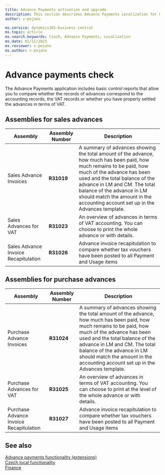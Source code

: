 ```yaml
---
title: Advance Payments activation and upgrade
description: This section describes Advance Payments Localization for Czech extension functionality.
author: v-pejano

ms.service: dynamics365-business-central
ms.topic: article
ms.search.keywords: Czech, Advance Payments, Localization
ms.date: 01/11/2023
ms.reviewer: v-pejano
ms.author: v-pejano
---
```


# Advance payments check

The Advance Payments application includes basic control reports that allow you to compare whether the records of advances correspond to the accounting records, the VAT records or whether you have properly settled the advances in terms of VAT.

## Assemblies for sales advances

|Assembly|Assembly Number|Description|
|-|-|-|
|Sales Advance Invoices |**R31019**|A summary of advances showing the total amount of the advance, how much has been paid, how much remains to be paid, how much of the advance has been used and the total balance of the advance in LM and CM. The total balance of the advance in LM should match the amount in the accounting account set up in the Advances template.
|Sales Advances for VAT|**R31023**|An overview of advances in terms of VAT accounting. You can choose to print the whole advance or with details.
|Sales Advance Invoice Recapitulation|**R31026**| Advance invoice recapitulation to compare whether tax vouchers have been posted to all Payment and Usage items

## Assemblies for purchase advances

|Assembly|Assembly Number|Description|
|-|-|-|
|Purchase Advance Invoices |**R31024**|A summary of advances showing the total amount of the advance, how much has been paid, how much remains to be paid, how much of the advance has been used and the total balance of the advance in LM and CM. The total balance of the advance in LM should match the amount in the accounting account set up in the Advances template.
|Purchase Advances for VAT|**R31025**|An overview of advances in terms of VAT accounting. You can choose to print at the level of the whole advance or with details.
|Purchase Advance Invoice Recapitulation|**R31027**| Advance invoice recapitulation to compare whether tax vouchers have been posted to all Payment and Usage items

## See also

[Advance payments functionality (extensions)](ui-extensions-advance-payments-localization-cz.md)  
[Czech local functionality](czech-local-functionality.md)  
[Finance](../../finance.md)
